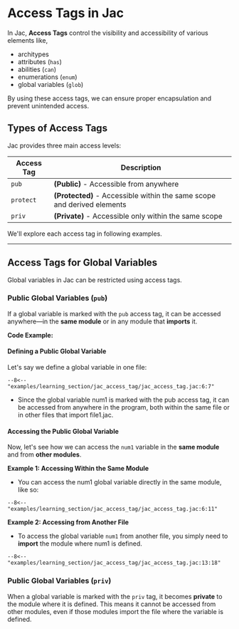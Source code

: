 # Access Tags in Jac

In Jac, **Access Tags** control the visibility and accessibility of various elements like,

- architypes
- attributes (`has`)
- abilities (`can`)
- enumerations (`enum`)
- global variables (`glob`)

By using these access tags, we can ensure proper encapsulation and prevent unintended access.


## Types of Access Tags

Jac provides three main access levels:

| Access Tag | Description |
|----------|----------|
| `pub`   | **(Public)** - Accessible from anywhere   |
| `protect`    | **(Protected)** - Accessible within the same scope and derived elements   |
| `priv`    | **(Private)** - Accessible only within the same scope   |

We'll explore each access tag in following examples.

---

## Access Tags for Global Variables

Global variables in Jac can be restricted using access tags.

### Public Global Variables (`pub`)

If a global variable is marked with the `pub` access tag, it can be accessed anywhere—in the **same module** or in any module that **imports** it.

**Code Example:**

#### Defining a Public Global Variable

Let's say we define a global variable in one file:

```jac linenums="1"
--8<-- "examples/learning_section/jac_access_tag/jac_access_tag.jac:6:7"
```

- Since the global variable num1 is marked with the pub access tag, it can be accessed from anywhere in the program, both within the same file or in other files that import file1.jac.


#### Accessing the Public Global Variable

Now, let's see how we can access the `num1` variable in the **same module** and from **other modules**.

**Example 1: Accessing Within the Same Module**

- You can access the num1 global variable directly in the same module, like so:

```jac linenums="1"
--8<-- "examples/learning_section/jac_access_tag/jac_access_tag.jac:6:11"
```


**Example 2: Accessing from Another File**

- To access the global variable `num1` from another file, you simply need to **import** the module where num1 is defined.

```jac linenums="1"
--8<-- "examples/learning_section/jac_access_tag/jac_access_tag.jac:13:18"
```


### Public Global Variables (`priv`)

When a global variable is marked with the `priv` tag, it becomes **private** to the module where it is defined. This means it cannot be accessed from other modules, even if those modules import the file where the variable is defined.